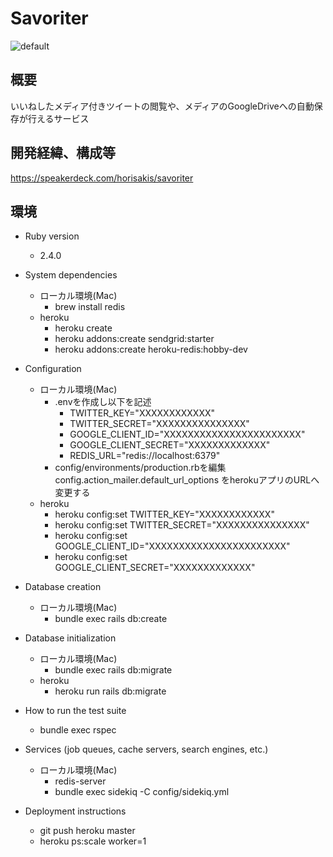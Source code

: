 # Savoriter

![default](https://user-images.githubusercontent.com/36940346/45250497-2a773f80-b36f-11e8-80b3-1b3c83fe1a31.png)

## 概要
いいねしたメディア付きツイートの閲覧や、メディアのGoogleDriveへの自動保存が行えるサービス

## 開発経緯、構成等
https://speakerdeck.com/horisakis/savoriter

## 環境
* Ruby version
  - 2.4.0

* System dependencies
  - ローカル環境(Mac)
    - brew install redis
  - heroku
    - heroku create
    - heroku addons:create sendgrid:starter
    - heroku addons:create heroku-redis:hobby-dev


* Configuration
  - ローカル環境(Mac)
    - .envを作成し以下を記述
      - TWITTER_KEY="XXXXXXXXXXXX"
      - TWITTER_SECRET="XXXXXXXXXXXXXXX"
      - GOOGLE_CLIENT_ID="XXXXXXXXXXXXXXXXXXXXXXX"
      - GOOGLE_CLIENT_SECRET="XXXXXXXXXXXXX"
      - REDIS_URL="redis://localhost:6379"
    - config/environments/production.rbを編集
config.action_mailer.default_url_options をherokuアプリのURLへ変更する
  - heroku
    - heroku config:set TWITTER_KEY="XXXXXXXXXXXX"
    - heroku config:set TWITTER_SECRET="XXXXXXXXXXXXXXX"
    - heroku config:set GOOGLE_CLIENT_ID="XXXXXXXXXXXXXXXXXXXXXXX"
    - heroku config:set GOOGLE_CLIENT_SECRET="XXXXXXXXXXXXX"

* Database creation
   - ローカル環境(Mac)
     - bundle exec rails db:create


* Database initialization
   - ローカル環境(Mac)
     - bundle exec rails db:migrate
   - heroku
     - heroku run rails db:migrate


* How to run the test suite
   - bundle exec rspec

* Services (job queues, cache servers, search engines, etc.)
   - ローカル環境(Mac)
     - redis-server
     - bundle exec sidekiq -C config/sidekiq.yml


* Deployment instructions
   - git push heroku master
   - heroku ps:scale worker=1
